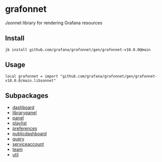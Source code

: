 # grafonnet

Jsonnet library for rendering Grafana resources
## Install

```
jb install github.com/grafana/grafonnet/gen/grafonnet-v10.0.0@main
```

## Usage

```jsonnet
local grafonnet = import "github.com/grafana/grafonnet/gen/grafonnet-v10.0.0/main.libsonnet"
```


## Subpackages

* [dashboard](dashboard/index.md)
* [librarypanel](librarypanel.md)
* [panel](panel/index.md)
* [playlist](playlist.md)
* [preferences](preferences.md)
* [publicdashboard](publicdashboard.md)
* [query](query/index.md)
* [serviceaccount](serviceaccount.md)
* [team](team.md)
* [util](util.md)
